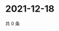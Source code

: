 # 2021-12-18

共 0 条

<!-- BEGIN WEIBO -->
<!-- 最后更新时间 Sat Dec 18 2021 01:19:58 GMT+0800 (China Standard Time) -->

<!-- END WEIBO -->
